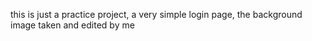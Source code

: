 this is just a practice project, a very simple login page,
the background image taken and edited by me